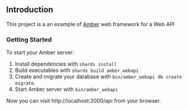 ## Introduction

This project is a an example of [Amber](https://amberframework.org/) web framework for a Web API

### Getting Started

To start your Amber server:

1. Install dependencies with `shards install`
2. Build executables with `shards build amber_webapi`
3. Create and migrate your database with `bin/amber_webapi db create migrate`.
4. Start Amber server with `bin/amber_webapi`

Now you can visit http://localhost:3000/api from your browser.
